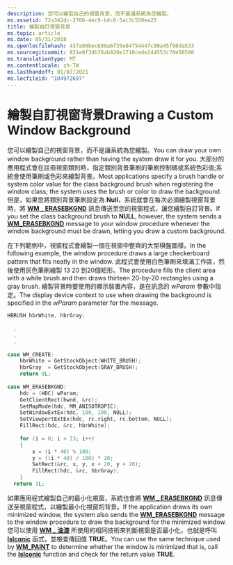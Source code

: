 ```yaml
---
description: 您可以繪製自己的視窗背景，而不是讓系統為您繪製。
ms.assetid: 72a342dc-2766-4ec9-b4c6-5ac3c550ea25
title: 繪製自訂視窗背景
ms.topic: article
ms.date: 05/31/2018
ms.openlocfilehash: 437a88bec680a6f35e84f5444fc90a45f98da533
ms.sourcegitcommit: 831e8f3db78ab820e1710cede244553c70e50500
ms.translationtype: MT
ms.contentlocale: zh-TW
ms.lasthandoff: 01/07/2021
ms.locfileid: "104972697"
---
```

# <a name="drawing-a-custom-window-background"></a><span data-ttu-id="ba750-103">繪製自訂視窗背景</span><span class="sxs-lookup"><span data-stu-id="ba750-103">Drawing a Custom Window Background</span></span>

<span data-ttu-id="ba750-104">您可以繪製自己的視窗背景，而不是讓系統為您繪製。</span><span class="sxs-lookup"><span data-stu-id="ba750-104">You can draw your own window background rather than having the system draw it for you.</span></span> <span data-ttu-id="ba750-105">大部分的應用程式會在註冊視窗類別時，指定類別背景筆刷的筆刷控制碼或系統色彩值;系統會使用筆刷或色彩來繪製背景。</span><span class="sxs-lookup"><span data-stu-id="ba750-105">Most applications specify a brush handle or system color value for the class background brush when registering the window class; the system uses the brush or color to draw the background.</span></span> <span data-ttu-id="ba750-106">但是，如果您將類別背景筆刷設定為 **Null**，系統就會在每次必須繪製視窗背景時，將 [**WM \_ ERASEBKGND**](../winmsg/wm-erasebkgnd.md) 訊息傳送至您的視窗程式，讓您繪製自訂背景。</span><span class="sxs-lookup"><span data-stu-id="ba750-106">If you set the class background brush to **NULL**, however, the system sends a [**WM\_ERASEBKGND**](../winmsg/wm-erasebkgnd.md) message to your window procedure whenever the window background must be drawn, letting you draw a custom background.</span></span>

<span data-ttu-id="ba750-107">在下列範例中，視窗程式會繪製一個在視窗中整齊的大型棋盤圖樣。</span><span class="sxs-lookup"><span data-stu-id="ba750-107">In the following example, the window procedure draws a large checkerboard pattern that fits neatly in the window.</span></span> <span data-ttu-id="ba750-108">此程式會使用白色筆刷來填滿工作區，然後使用灰色筆刷繪製 13 20 到20個矩形。</span><span class="sxs-lookup"><span data-stu-id="ba750-108">The procedure fills the client area with a white brush and then draws thirteen 20-by-20 rectangles using a gray brush.</span></span> <span data-ttu-id="ba750-109">繪製背景時要使用的顯示裝置內容，是在訊息的 *wParam* 參數中指定。</span><span class="sxs-lookup"><span data-stu-id="ba750-109">The display device context to use when drawing the background is specified in the *wParam* parameter for the message.</span></span>


```C++
HBRUSH hbrWhite, hbrGray; 
 
  . 
  . 
  . 
 
case WM_CREATE: 
    hbrWhite = GetStockObject(WHITE_BRUSH); 
    hbrGray  = GetStockObject(GRAY_BRUSH); 
    return 0L; 
 
case WM_ERASEBKGND: 
    hdc = (HDC) wParam; 
    GetClientRect(hwnd, &rc); 
    SetMapMode(hdc, MM_ANISOTROPIC); 
    SetWindowExtEx(hdc, 100, 100, NULL); 
    SetViewportExtEx(hdc, rc.right, rc.bottom, NULL); 
    FillRect(hdc, &rc, hbrWhite); 
 
    for (i = 0; i < 13; i++) 
    { 
        x = (i * 40) % 100; 
        y = ((i * 40) / 100) * 20; 
        SetRect(&rc, x, y, x + 20, y + 20); 
        FillRect(hdc, &rc, hbrGray); 
    } 
  return 1L; 
```



<span data-ttu-id="ba750-110">如果應用程式繪製自己的最小化視窗，系統也會將 [**WM \_ ERASEBKGND**](../winmsg/wm-erasebkgnd.md) 訊息傳送至視窗程式，以繪製最小化視窗的背景。</span><span class="sxs-lookup"><span data-stu-id="ba750-110">If the application draws its own minimized window, the system also sends the [**WM\_ERASEBKGND**](../winmsg/wm-erasebkgnd.md) message to the window procedure to draw the background for the minimized window.</span></span> <span data-ttu-id="ba750-111">您可以使用 [**WM \_ 油漆**](wm-paint.md) 所使用的相同技術來判斷視窗是否最小化，也就是呼叫 [**IsIconic**](/windows/win32/api/winuser/nf-winuser-isiconic) 函式，並檢查傳回值 **TRUE**。</span><span class="sxs-lookup"><span data-stu-id="ba750-111">You can use the same technique used by [**WM\_PAINT**](wm-paint.md) to determine whether the window is minimized that is, call the [**IsIconic**](/windows/win32/api/winuser/nf-winuser-isiconic) function and check for the return value **TRUE**.</span></span>

 

 

